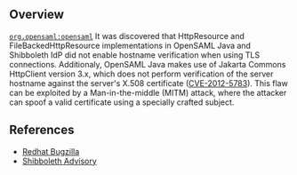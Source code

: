 ## Overview
[`org.opensaml:opensaml`](http://search.maven.org/#search%7Cga%7C1%7Ca%3A%22opensaml%22)
It was discovered that HttpResource and FileBackedHttpResource implementations in OpenSAML Java and Shibboleth IdP did not enable hostname verification when using TLS connections. Additionaly, OpenSAML Java makes use of Jakarta Commons HttpClient version 3.x, which does not perform verification of the server hostname against the server's X.508 certificate ([CVE-2012-5783](https://snyk.io/vuln/SNYK-JAVA-COMMONSHTTPCLIENT-30083)). This flaw can be exploited by a Man-in-the-middle (MITM) attack, where the attacker can spoof a valid certificate using a specially crafted subject.

## References

- [Redhat Bugzilla](https://bugzilla.redhat.com/CVE-2014-3603)
- [Shibboleth Advisory](http://shibboleth.net/community/advisories/secadv_20140813.txt)
